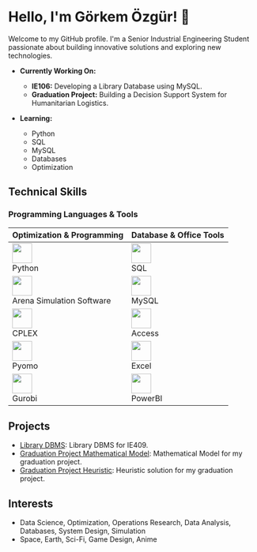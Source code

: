 # Hello, I'm Görkem Özgür! 👋

Welcome to my GitHub profile. I'm a Senior Industrial Engineering Student passionate about building innovative solutions and exploring new technologies.

- **Currently Working On:**  
  - **IE106:** Developing a Library Database using MySQL.
  - **Graduation Project:** Building a Decision Support System for Humanitarian Logistics.

- **Learning:**  
  - Python  
  - SQL  
  - MySQL  
  - Databases  
  - Optimization

## Technical Skills

### Programming Languages & Tools
| Optimization & Programming | Database & Office Tools |
|----------------------------|--------------------------|
| <img src="https://upload.wikimedia.org/wikipedia/commons/c/c3/Python-logo-notext.svg" width="40" /><br>Python | <img src="https://upload.wikimedia.org/wikipedia/commons/8/87/Sql_data_base_with_logo.png" width="40" /><br>SQL |
| <img src="https://www.arenasimulation.com/sites/default/files/arena_logo.png" width="40" /><br>Arena Simulation Software | <img src="https://upload.wikimedia.org/wikipedia/en/d/dd/MySQL_logo.svg" width="40" /><br>MySQL |
| <img src="https://upload.wikimedia.org/wikipedia/commons/thumb/d/d7/IBM_CPLEX_Optimization_Studio_logo.png/600px-IBM_CPLEX_Optimization_Studio_logo.png" width="40" /><br>CPLEX | <img src="https://upload.wikimedia.org/wikipedia/commons/thumb/8/8a/Microsoft_Access_%28Office_365%29.svg/1200px-Microsoft_Access_%28Office_365%29.svg.png" width="40" /><br>Access |
| <img src="https://raw.githubusercontent.com/Pyomo/pyomo/master/doc/source/_static/pyomo_logo.png" width="40" /><br>Pyomo | <img src="https://upload.wikimedia.org/wikipedia/commons/7/73/Microsoft_Excel_2013-2019_logo.svg" width="40" /><br>Excel |
| <img src="https://upload.wikimedia.org/wikipedia/commons/thumb/6/68/Gurobi_logo.svg/512px-Gurobi_logo.svg.png" width="40" /><br>Gurobi | <img src="https://upload.wikimedia.org/wikipedia/commons/thumb/f/f1/Microsoft_Power_BI_logo.svg/1024px-Microsoft_Power_BI_logo.svg.png" width="40" /><br>PowerBI |

## Projects
- [Library DBMS](https://github.com/grkmZgR/ldbms): Library DBMS for IE409.
- [Graduation Project Mathematical Model](https://github.com/grkmZgR/okk-mathematical-model): Mathematical Model for my graduation project.
- [Graduation Project Heuristic](https://github.com/grkmZgR/okk-heuristic): Heuristic solution for my graduation project.

## Interests
- Data Science, Optimization, Operations Research, Data Analysis, Databases, System Design, Simulation
- Space, Earth, Sci-Fi, Game Design, Anime
